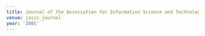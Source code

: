 ```yaml
---
title: Journal of the Association for Information Science and Technology (2001)
venue: jasis_journal
year: '2001'
---
```

